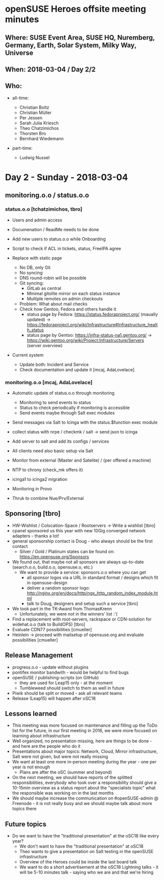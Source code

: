 # openSUSE Heroes offsite meeting minutes

## Where: SUSE Event Area, SUSE HQ, Nuremberg, Germany, Earth, Solar System, Milky Way, Universe 

## When:  2018-03-04 / Day 2/2

## Who:

* all-time:
  * Christian Boltz
  * Christian Müller
  * Per Jessen
  * Sarah Julia Kriesch
  * Theo Chatzimichos
  * Thorsten Bro
  * Bernhard Wiedemann

* part-time:
  * Ludwig Nussel

# Day 2 - Sunday - 2018-03-04

## monitoring.o.o / status.o.o

### status.o.o [tchatzimichos, tbro]

* Users and admin access
* Documenation / ReadMe needs to be done
* Add new users to status.o.o while Onboarding
* Script to check if ACL in tickets, status, FreeIPA agree
* Replace with static page
  * No DB, only Git
  * No syncing
  * DNS round-robin will be possible
  * Git syncing:
    * GitLab as central
    * Minimal gitolite mirror on each status instance
    * Multiple remotes on admin checkouts
  * Problem: What about mail checks
  * Check how Gentoo, Fedora and others handle it
    * status page by Fedora: https://status.fedoraproject.org/ (maually updated) -> https://fedoraproject.org/wiki/Infrastructure#Infrastructure_health_status
    * status page by Gentoo: https://infra-status-na1.gentoo.org/ -> https://wiki.gentoo.org/wiki/Project:Infrastructure/Servers (server overview)

* Current system
  * Update both: Incident and Service
  * Check documentation and update it [mcaj, AdaLovelace]

### monitoring.o.o [mcaj, AdaLovelace]

* Automatic update of status.o.o through monitoring 
  * Monitoring to send events to status
  * Status to check periodically if monitoring is accessible
  * Send events maybe through Salt exec modules

* Send messages via Salt to Icinga with the status.$function exec module
* collect status with nrpe / checkmk / salt -> send json to icinga
* Add server to salt and add its configs / services
* All clients need also basic setup via Salt
* Monitor from external (Master and Satelite) / (per offered a machine)
* NTP to chrony (check_mk offers it)
* icinga1 to icinga2 migration
* Monitoring in Provo
* Thruk to combine Nue/Prv/External

## Sponsoring [tbro]

* HW-Wishlist / Colocation-Space / Rootservers -> Write a wishlist [tbro]
* cpanel sponsored us this year with new 10Gig converged network adapters - thanks a lot!
* general sponsorship contact is Doug - who always should be the first contact
  * Silver / Gold / Platinum states can be found on:
    https://en.opensuse.org/Sponsors
* We found out, that maybe not all sponsors are always up-to-date (search.o.o, build.o.o, opensuse.o, etc.)
  * We want to provide a service: sponsors.o.o where you can get
    * all sponsor logos via a URL in standard format / designs which fit in opensuse-design
    * deliver a random sponsor logo: http://nginx.org/en/docs/http/ngx_http_random_index_module.html
    * talk to Doug, designers and setup such a service [tbro]
* We took part in the TK-Award from ThomasKrenn
  * Unfortunately, we were not in the winners' list :'(
* Find a replacement with root-servers, rackspace or CDN-solution for widehat.o.o (talk to BuildOPS) [tbro]
* Evaluate CDN77 possibilities [cmueller]
* Heinlein -> proceed with mailsetup of opensuse.org and evaluate possibilities [cmueller]

## Release Management

* progress.o.o - update without plugins
* pontifex monitor bandwith - would be helpful to find bugs
* openSUSE / publishing-scripts (on GitHub)
  * they are used for Leap15 only - at the moment
  * Tumbleweed should switch to them as well in future
* Piwik should be split or moved - ask all relevant teams
* Release (Leap15) will happen after oSC18

## Lessons learned

* This meeting was more focused on maintenance and filling up the ToDo list for the future, in our first meeting in 2016, we were more focused on learning about infrastructure
* Well organized, no presentation missing, here are things to be done - and here are the people who do it
* Presentations about major topics: Network, Cloud, Mirror infrastructure, Salt were not given, but were not really missing
* We want at least one more in-person meeting during the year - one per year is not enough
  * Plans are after the oSC (summer and beyond)
* On the next meeting, we should have reports of the splitted responsibilities, everybody who took over a responsibility should give a 10-15min overview as a status report about the "specialists topic" what the responsible was working on in the last months
* We should maybe increase the communication on #openSUSE-admin @ Freenode - it is not really busy and we should maybe talk about more topics there

## Future topics

* Do we want to have the "traditional presentation" at the oSC18 like every year?
  * We don't want to have the "traditional presentation" at oSC18
  * Theo wants to give a presentation on Salt testing in the openSUSE infrastructure
  * Overview of the Heroes could be inside the last board talk
  * We want to do a short advertisement at the oSC18 Lightning talks - it will be 5-10 minutes talk - saying who we are and that we're hiring
